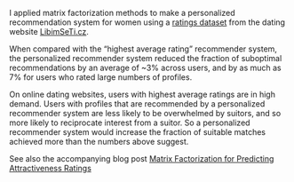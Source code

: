 I applied matrix factorization methods to make a personalized recommendation system for women using a <a href="http://www.occamslab.com/petricek/data/">ratings dataset</a> from the dating website <a href="http://www.libimseti.cz/">LibimSeTi.cz</a>.

When compared with the  “highest average rating” recommender system, the personalized recommender system reduced the fraction of suboptimal recommendations by an average of ~3% across users, and by as much as 7% for users who rated large numbers of profiles.

On online dating websites, users with highest average ratings are in high demand. Users with profiles that are recommended by a personalized recommender system are less likely to be overwhelmed by suitors, and so more likely to reciprocate interest from a suitor.  So a personalized recommender system would increase the fraction of suitable matches achieved more than the numbers above suggest.


See also the accompanying blog post [Matrix Factorization for Predicting Attractiveness Ratings](http://jonahsinick.com/collaborative-filtering-on-attractiveness-ratings/)